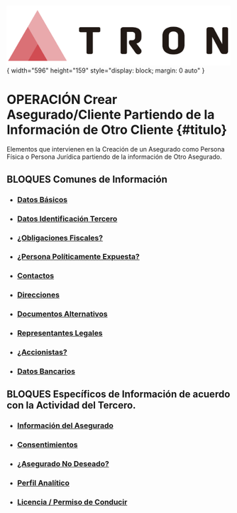 ![Imagen LOGO](./00-Imagen/logo-TRON.png){ width="596" height="159" style="display: block; margin: 0 auto" }

# OPERACIÓN Crear Asegurado/Cliente Partiendo de la Información de Otro Cliente {#titulo}

Elementos que intervienen en la Creación de un Asegurado como Persona Física o Persona Jurídica partiendo de la información de Otro Asegurado.

## BLOQUES Comunes de Información

- ### [Datos Básicos](../../../../../../01-TRON/01-Documentacion/01-Modulos/02-Terceros/02-Operacion/01-Comun/CREAR-Datos-Basicos.md#titulo)
- ### [Datos Identificación Tercero](../../../../../../01-TRON/01-Documentacion/01-Modulos/02-Terceros/02-Operacion/01-Comun/CREAR-Datos-Persona-Fisica-Juridica.md#titulo)
- ### [¿Obligaciones Fiscales?](../../../../../../01-TRON/01-Documentacion/01-Modulos/02-Terceros/02-Operacion/01-Comun/CREAR-Obligaciones-Fiscales.md#titulo)
- ### [¿Persona Políticamente Expuesta?](../../../../../../01-TRON/01-Documentacion/01-Modulos/02-Terceros/02-Operacion/01-Comun/CREAR-Personas-Politicamente-Expuestas.md#titulo)
- ### [Contactos](../../../../../../01-TRON/01-Documentacion/01-Modulos/02-Terceros/02-Operacion/01-Comun/CREAR-Contactos.md#titulo)
- ### [Direcciones](../../../../../../01-TRON/01-Documentacion/01-Modulos/02-Terceros/02-Operacion/01-Comun/CREAR-Direcciones.md#titulo)
- ### [Documentos Alternativos](../../../../../../01-TRON/01-Documentacion/01-Modulos/02-Terceros/02-Operacion/01-Comun/CREAR-Documentos-Alternativos.md#titulo)
- ### [Representantes Legales](../../../../../../01-TRON/01-Documentacion/01-Modulos/02-Terceros/02-Operacion/01-Comun/CREAR-Representantes-Legales.md#titulo)
- ### [¿Accionistas?](../../../../../../01-TRON/01-Documentacion/01-Modulos/02-Terceros/02-Operacion/01-Comun/CREAR-Accionistas.md#titulo)
- ### [Datos Bancarios](../../../../../../01-TRON/01-Documentacion/01-Modulos/02-Terceros/02-Operacion/01-Comun/CREAR-Datos-Bancarios.md#titulo)

## BLOQUES Específicos de Información de acuerdo con la Actividad del Tercero.

- ### [Información del Asegurado](./CREAR-Informacion-Asegurado.md#titulo)
- ### [Consentimientos](./CREAR-Consentimientos.md#titulo)
- ### [¿Asegurado No Deseado?](./CREAR-Terceros-No-Deseados.md#titulo)
- ### [Perfil Analítico](./CONSULTAR-Perfil-Analitico.md#titulo)
- ### [Licencia / Permiso de Conducir](./CREAR-Licencia.md#titulo)